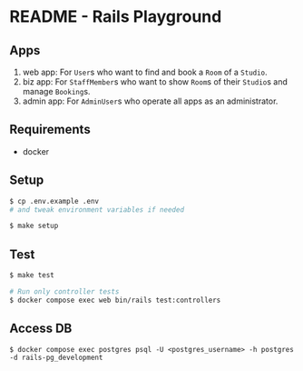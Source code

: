 # README - Rails Playground

## Apps

1. web app:   For `User`s who want to find and book a `Room` of a `Studio`.
1. biz app:   For `StaffMember`s who want to show `Room`s of their `Studio`s and manage `Booking`s.
1. admin app: For `AdminUser`s who operate all apps as an administrator.

## Requirements

* docker

## Setup

```sh
$ cp .env.example .env
# and tweak environment variables if needed

$ make setup
```

## Test

```sh
$ make test

# Run only controller tests
$ docker compose exec web bin/rails test:controllers
```

## Access DB

```
$ docker compose exec postgres psql -U <postgres_username> -h postgres -d rails-pg_development
```

